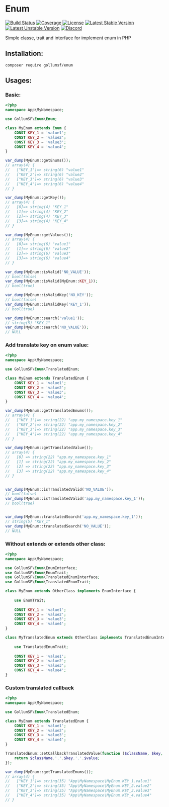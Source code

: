 # Enum
[![Build Status](https://travis-ci.com/GollumSF/enum.svg?branch=master)](https://travis-ci.com/GollumSF/enum)
[![Coverage](https://coveralls.io/repos/github/GollumSF/enum/badge.svg?branch=master)](https://coveralls.io/github/GollumSF/enum)
[![License](https://poser.pugx.org/gollumsf/enum/license)](https://packagist.org/packages/gollumsf/enum)
[![Latest Stable Version](https://poser.pugx.org/gollumsf/enum/v/stable)](https://packagist.org/packages/gollumsf/enum)
[![Latest Unstable Version](https://poser.pugx.org/gollumsf/enum/v/unstable)](https://packagist.org/packages/gollumsf/enum)
[![Discord](https://img.shields.io/discord/671741944149573687?color=purple&label=discord)](https://discord.gg/xMBc5SQ)


Simple classe, trait and interface for implement enum in PHP 

## Installation:

```shell
composer require gollumsf/enum
```

## Usages:

### Basic:

```php
<?php
namespace App\MyNamespace;

use GollumSF\Enum\Enum;

class MyEnum extends Enum {
	CONST KEY_1 = 'value1';
	CONST KEY_2 = 'value2';
	CONST KEY_3 = 'value3';
	CONST KEY_4 = 'value4';
}

var_dump(MyEnum::getEnums());
// array(4) {
//   ["KEY_1"]=> string(6) "value1"
//   ["KEY_2"]=> string(6) "value2"
//   ["KEY_3"]=> string(6) "value3"
//   ["KEY_4"]=> string(6) "value4"
// }

var_dump(MyEnum::getKey());
// array(4) {
//   [0]=> string(4) "KEY_1"
//   [1]=> string(4) "KEY_2"
//   [2]=> string(4) "KEY_3"
//   [3]=> string(4) "KEY_4"
// }

var_dump(MyEnum::getValues());
// array(4) {
//   [0]=> string(6) "value1"
//   [1]=> string(6) "value2"
//   [2]=> string(6) "value3"
//   [3]=> string(6) "value4"
// }

var_dump(MyEnum::isValid('NO_VALUE'));
// bool(false)
var_dump(MyEnum::isValid(MyEnum::KEY_1));
// bool(true)

var_dump(MyEnum::isValidKey('NO_KEY'));
// bool(false)
var_dump(MyEnum::isValidKey('KEY_1'));
// bool(true)

var_dump(MyEnum::search('value1'));
// string(5) "KEY_1"
var_dump(MyEnum::search('NO_VALUE'));
// NULL

```

### Add translate key on enum value:


```php
<?php
namespace App\MyNamespace;

use GollumSF\Enum\TranslatedEnum;

class MyEnum extends TranslatedEnum {
	CONST KEY_1 = 'value1';
	CONST KEY_2 = 'value2';
	CONST KEY_3 = 'value3';
	CONST KEY_4 = 'value4';
}

var_dump(MyEnum::getTranslatedEnums());
// array(4) {
//   ["KEY_1"]=> string(22) "app.my_namespace.key_1"
//   ["KEY_2"]=> string(22) "app.my_namespace.key_2"
//   ["KEY_3"]=> string(22) "app.my_namespace.key_3"
//   ["KEY_4"]=> string(22) "app.my_namespace.key_4"
// }

var_dump(MyEnum::getTranslatedValue());
// array(4) {
//   [0] => string(22) "app.my_namespace.key_1"
//   [1] => string(22) "app.my_namespace.key_2"
//   [2] => string(22) "app.my_namespace.key_3"
//   [3] => string(22) "app.my_namespace.key_4"
// }


var_dump(MyEnum::isTranslatedValid('NO_VALUE'));
// bool(false)
var_dump(MyEnum::isTranslatedValid('app.my_namespace.key_1'));
// bool(true)


var_dump(MyEnum::translatedSearch('app.my_namespace.key_1'));
// string(5) "KEY_1"
var_dump(MyEnum::translatedSearch('NO_VALUE'));
// NULL

```

### Without extends or extends other class:

```php
<?php
namespace App\MyNamespace;

use GollumSF\Enum\EnumInterface;
use GollumSF\Enum\EnumTrait;
use GollumSF\Enum\TranslatedEnumInterface;
use GollumSF\Enum\TranslatedEnumTrait;

class MyEnum extends OtherClass implements EnumInterface {
	
	use EnumTrait;
	
	CONST KEY_1 = 'value1';
	CONST KEY_2 = 'value2';
	CONST KEY_3 = 'value3';
	CONST KEY_4 = 'value4';
}

class MyTranslatedEnum extends OtherClass implements TranslatedEnumInterface {
	
	use TranslatedEnumTrait;
	
	CONST KEY_1 = 'value1';
	CONST KEY_2 = 'value2';
	CONST KEY_3 = 'value3';
	CONST KEY_4 = 'value4';
}
```

### Custom translated callback

```php
<?php
namespace App\MyNamespace;

use GollumSF\Enum\TranslatedEnum;

class MyEnum extends TranslatedEnum {
	CONST KEY_1 = 'value1';
	CONST KEY_2 = 'value2';
	CONST KEY_3 = 'value3';
	CONST KEY_4 = 'value4';
}

TranslatedEnum::setCallbackTranslatedValue(function ($className, $key, $value) {
    return $className.'.'.$key.'.'.$value;
});

var_dump(MyEnum::getTranslatedEnums());
// array(4) {
//   ["KEY_1"]=> string(35) "App\MyNamespace\MyEnum.KEY_1.value1"
//   ["KEY_2"]=> string(35) "App\MyNamespace\MyEnum.KEY_2.value2"
//   ["KEY_3"]=> string(35) "App\MyNamespace\MyEnum.KEY_3.value3"
//   ["KEY_4"]=> string(35) "App\MyNamespace\MyEnum.KEY_4.value4"
// }
```
